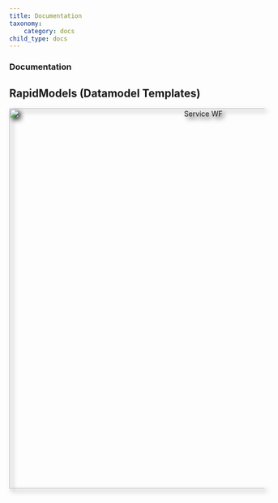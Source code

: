 ```yaml
---
title: Documentation
taxonomy:
    category: docs
child_type: docs
---
```


### Documentation

## **RapidModels (Datamodel Templates)**

<p style="text-align:center;"><img src="https://docs.exolynk.com/templates/service-wf-animated-7_en.gif" alt="Service WF" style="width: 750px; -webkit-filter: drop-shadow(5px 5px 5px #222); filter: drop-shadow(5px 5px 5px #222);"></p>


<footer>
    <link rel="stylesheet" type="text/css" href="https://ui5.sap.com/resources/sap/ui/core/themes/base/SAP-icons.css">
    <style>
      @font-face {
      font-family: "ui5-icon-font";
      src: url(https://docs.exolynk.com/cdn/SAP-icons.ttf) format("truetype");
      }
      p.ui5-icon { 
      font-family: "ui5-icon-font";
    }
    </style>
</footer>